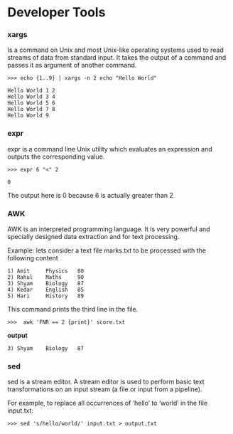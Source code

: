 # Developer Tools

### xargs
Is a command on Unix and most Unix-like operating systems used to read streams of data from standard input. It takes the output of a command and passes it as argument of another command.

```
>>> echo {1..9} | xargs -n 2 echo "Hello World"

Hello World 1 2
Hello World 3 4
Hello World 5 6
Hello World 7 8
Hello World 9
```

### expr
expr is a command line Unix utility which evaluates an expression and outputs the corresponding value.

```
>>> expr 6 "<" 2

0
```
The output here is 0 because 6 is actually greater than 2

### AWK
AWK is an interpreted programming language. It is very powerful and specially designed data extraction and for text processing. 

Example: lets consider a text file marks.txt to be processed with the following content
```
1) Amit     Physics   80
2) Rahul    Maths     90
3) Shyam    Biology   87
4) Kedar    English   85
5) Hari     History   89
```

This command prints the third line in the file.
```
>>>  awk 'FNR == 2 {print}' score.txt
```

**output**
```
3) Shyam    Biology   87
```


### sed
sed is a stream editor. A stream editor is used to perform basic text transformations on an input stream (a file or input from a pipeline).

For example, to replace all occurrences of ‘hello’ to ‘world’ in the file input.txt:

```
>>> sed 's/hello/world/' input.txt > output.txt
```